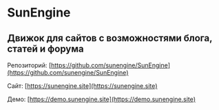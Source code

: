 # SunEngine

## Движок для сайтов с возможностями блога, статей и форума

Репозиторий: [https://github.com/sunengine/SunEngine](https://github.com/sunengine/SunEngine)

Сайт: [https://sunengine.site](https://sunengine.site)

Демо: [https://demo.sunengine.site](https://demo.sunengine.site)
